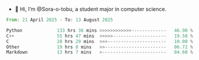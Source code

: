 - 👋 Hi, I’m @Sora-o-tobu, a student major in computer science.

<!--START_SECTION:waka-->

```rust
From: 21 April 2025 - To: 13 August 2025

Python             133 hrs 36 mins >>>>>>>>>>>>-------------   46.90 %
C++                55 hrs 47 mins  >>>>>--------------------   19.58 %
C                  28 hrs 29 mins  >>>----------------------   10.00 %
Other              19 hrs 8 mins   >>-----------------------   06.72 %
Markdown           13 hrs 7 mins   >------------------------   04.60 %
```

<!--END_SECTION:waka-->

<!---
<img align='center' src='https://raw.githubusercontent.com/Sora-o-tobu/Sora-o-tobu/main/OneLastSora.png' width='410px'>
--->
<!---
Sora-o-tobu/Sora-o-tobu is a ✨ special ✨ repository because its `README.md` (this file) appears on your GitHub profile.
You can click the Preview link to take a look at your changes.
--->
